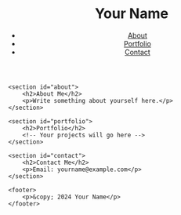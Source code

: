 <!DOCTYPE html>
<html lang="en">
<head>
    <meta charset="UTF-8">
    <meta name="viewport" content="width=device-width, initial-scale=1.0">
    <title>Your Name - Portfolio</title>
    <link rel="stylesheet" href="styles.css">
</head>
<body>
    <header>
        <h1>Your Name</h1>
        <nav>
            <ul>
                <li><a href="#about">About</a></li>
                <li><a href="#portfolio">Portfolio</a></li>
                <li><a href="#contact">Contact</a></li>
            </ul>
        </nav>
    </header>
    
    <section id="about">
        <h2>About Me</h2>
        <p>Write something about yourself here.</p>
    </section>
    
    <section id="portfolio">
        <h2>Portfolio</h2>
        <!-- Your projects will go here -->
    </section>
    
    <section id="contact">
        <h2>Contact Me</h2>
        <p>Email: yourname@example.com</p>
    </section>

    <footer>
        <p>&copy; 2024 Your Name</p>
    </footer>
</body>
</html>
